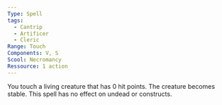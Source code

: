 ```yaml
---
Type: Spell
tags:
  - Cantrip
  - Artificer
  - Cleric
Range: Touch
Components: V, S
Scool: Necromancy
Ressource: 1 action
---
```

You touch a living creature that has 0 hit points. The creature becomes stable. This spell has no effect on undead or constructs.